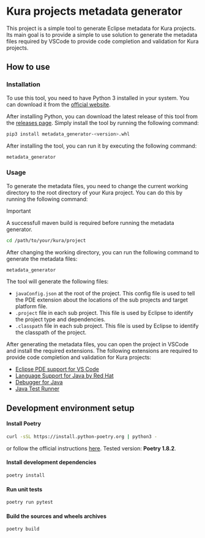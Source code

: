 # Kura projects metadata generator

This project is a simple tool to generate Eclipse metadata for Kura projects. Its main goal is to provide a simple to use solution to generate the metadata files required by VSCode to provide code completion and validation for Kura projects.

## How to use

### Installation

To use this tool, you need to have Python 3 installed in your system. You can download it from the [official website](https://www.python.org/downloads/).

After installing Python, you can download the latest release of this tool from the [releases page](). Simply install the tool by running the following command:

```bash
pip3 install metadata_generator-<version>.whl
```

After installing the tool, you can run it by executing the following command:

```bash
metadata_generator
```

### Usage

To generate the metadata files, you need to change the current working directory to the root directory of your Kura project. You can do this by running the following command:

> [!IMPORTANT]
> A successfull maven build is required before running the metadata generator.

```bash
cd /path/to/your/kura/project
```

After changing the working directory, you can run the following command to generate the metadata files:

```bash 
metadata_generator
```

The tool will generate the following files:
- `javaConfig.json` at the root of the project. This config file is used to tell the PDE extension about the locations of the sub projects and target platform file.
- `.project` file in each sub project. This file is used by Eclipse to identify the project type and dependencies.
- `.classpath` file in each sub project. This file is used by Eclipse to identify the classpath of the project.

After generating the metadata files, you can open the project in VSCode and install the required extensions. The following extensions are required to provide code completion and validation for Kura projects:

- [Eclipse PDE support for VS Code](https://marketplace.visualstudio.com/items?itemName=yaozheng.vscode-pde)
- [Language Support for Java by Red Hat](https://marketplace.visualstudio.com/items?itemName=redhat.java)
- [Debugger for Java](https://marketplace.visualstudio.com/items?itemName=vscjava.vscode-java-debug)
- [Java Test Runner](https://marketplace.visualstudio.com/items?itemName=vscjava.vscode-java-test)

## Development environment setup

#### Install Poetry

```bash
curl -sSL https://install.python-poetry.org | python3 -
```

or follow the official instructions [here](https://python-poetry.org/docs/#installing-with-the-official-installer). Tested version: **Poetry 1.8.2**.

#### Install development dependencies

```bash
poetry install
```

#### Run unit tests

```bash
poetry run pytest
```

#### Build the sources and wheels archives

```bash
poetry build
```
